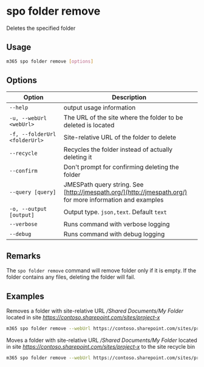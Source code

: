 # spo folder remove

Deletes the specified folder

## Usage

```sh
m365 spo folder remove [options]
```

## Options

Option|Description
------|-----------
`--help`|output usage information
`-u, --webUrl <webUrl>`|The URL of the site where the folder to be deleted is located
`-f, --folderUrl <folderUrl>`|Site-relative URL of the folder to delete
`--recycle`|Recycles the folder instead of actually deleting it
`--confirm`|Don't prompt for confirming deleting the folder
`--query [query]`|JMESPath query string. See [http://jmespath.org/](http://jmespath.org/) for more information and examples
`-o, --output [output]`|Output type. `json,text`. Default `text`
`--verbose`|Runs command with verbose logging
`--debug`|Runs command with debug logging

## Remarks

The `spo folder remove` command will remove folder only if it is empty. If the folder contains any files, deleting the folder will fail.

## Examples

Removes a folder with site-relative URL _/Shared Documents/My Folder_ located in site _https://contoso.sharepoint.com/sites/project-x_

```sh
m365 spo folder remove --webUrl https://contoso.sharepoint.com/sites/project-x --folderUrl '/Shared Documents/My Folder'
```

Moves a folder with site-relative URL _/Shared Documents/My Folder_ located in site _https://contoso.sharepoint.com/sites/project-x_ to the site recycle bin

```sh
m365 spo folder remove --webUrl https://contoso.sharepoint.com/sites/project-x --folderUrl '/Shared Documents/My Folder' --recycle
```